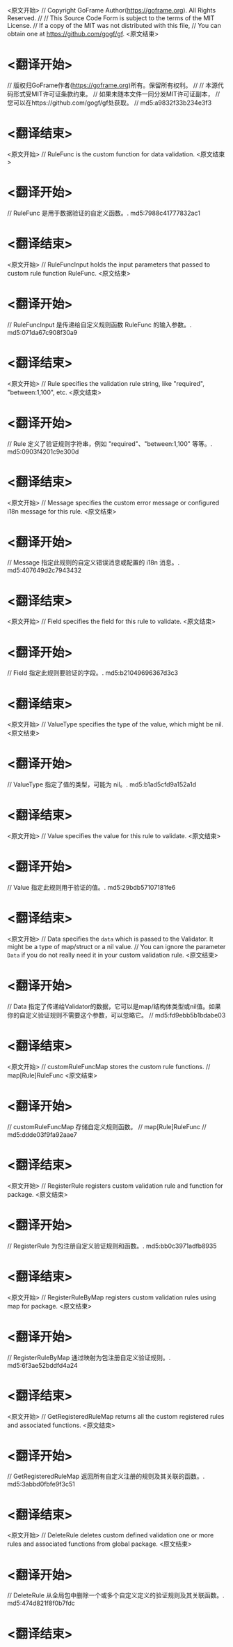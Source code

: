
<原文开始>
// Copyright GoFrame Author(https://goframe.org). All Rights Reserved.
//
// This Source Code Form is subject to the terms of the MIT License.
// If a copy of the MIT was not distributed with this file,
// You can obtain one at https://github.com/gogf/gf.
<原文结束>

# <翻译开始>
// 版权归GoFrame作者(https://goframe.org)所有。保留所有权利。
//
// 本源代码形式受MIT许可证条款约束。
// 如果未随本文件一同分发MIT许可证副本，
// 您可以在https://github.com/gogf/gf处获取。
// md5:a9832f33b234e3f3
# <翻译结束>


<原文开始>
// RuleFunc is the custom function for data validation.
<原文结束>

# <翻译开始>
// RuleFunc 是用于数据验证的自定义函数。. md5:7988c41777832ac1
# <翻译结束>


<原文开始>
// RuleFuncInput holds the input parameters that passed to custom rule function RuleFunc.
<原文结束>

# <翻译开始>
// RuleFuncInput 是传递给自定义规则函数 RuleFunc 的输入参数。. md5:071da67c908f30a9
# <翻译结束>


<原文开始>
// Rule specifies the validation rule string, like "required", "between:1,100", etc.
<原文结束>

# <翻译开始>
// Rule 定义了验证规则字符串，例如 "required"、"between:1,100" 等等。. md5:0903f4201c9e300d
# <翻译结束>


<原文开始>
// Message specifies the custom error message or configured i18n message for this rule.
<原文结束>

# <翻译开始>
// Message 指定此规则的自定义错误消息或配置的 i18n 消息。. md5:407649d2c7943432
# <翻译结束>


<原文开始>
// Field specifies the field for this rule to validate.
<原文结束>

# <翻译开始>
// Field 指定此规则要验证的字段。. md5:b21049696367d3c3
# <翻译结束>


<原文开始>
// ValueType specifies the type of the value, which might be nil.
<原文结束>

# <翻译开始>
// ValueType 指定了值的类型，可能为 nil。. md5:b1ad5cfd9a152a1d
# <翻译结束>


<原文开始>
// Value specifies the value for this rule to validate.
<原文结束>

# <翻译开始>
// Value 指定此规则用于验证的值。. md5:29bdb57107181fe6
# <翻译结束>


<原文开始>
	// Data specifies the `data` which is passed to the Validator. It might be a type of map/struct or a nil value.
	// You can ignore the parameter `Data` if you do not really need it in your custom validation rule.
<原文结束>

# <翻译开始>
// Data 指定了传递给Validator的数据，它可以是map/结构体类型或nil值。如果你的自定义验证规则不需要这个参数，可以忽略它。
// md5:fd9ebb5b1bdabe03
# <翻译结束>


<原文开始>
	// customRuleFuncMap stores the custom rule functions.
	// map[Rule]RuleFunc
<原文结束>

# <翻译开始>
// customRuleFuncMap 存储自定义规则函数。
// map[Rule]RuleFunc
// md5:ddde03f9fa92aae7
# <翻译结束>


<原文开始>
// RegisterRule registers custom validation rule and function for package.
<原文结束>

# <翻译开始>
// RegisterRule 为包注册自定义验证规则和函数。. md5:bb0c3971adfb8935
# <翻译结束>


<原文开始>
// RegisterRuleByMap registers custom validation rules using map for package.
<原文结束>

# <翻译开始>
// RegisterRuleByMap 通过映射为包注册自定义验证规则。. md5:6f3ae52bddfd4a24
# <翻译结束>


<原文开始>
// GetRegisteredRuleMap returns all the custom registered rules and associated functions.
<原文结束>

# <翻译开始>
// GetRegisteredRuleMap 返回所有自定义注册的规则及其关联的函数。. md5:3abbd0fbfe9f3c51
# <翻译结束>


<原文开始>
// DeleteRule deletes custom defined validation one or more rules and associated functions from global package.
<原文结束>

# <翻译开始>
// DeleteRule 从全局包中删除一个或多个自定义定义的验证规则及其关联函数。. md5:474d821f8f0b7fdc
# <翻译结束>

